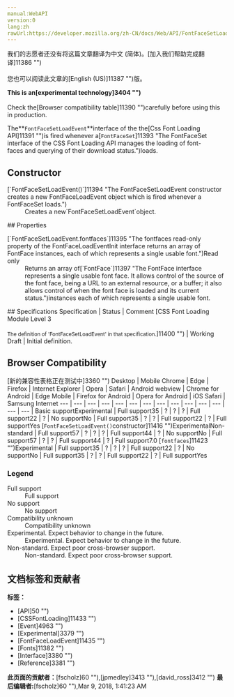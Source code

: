 ```yaml
---
manual:WebAPI
version:0
lang:zh
rawUrl:https://developer.mozilla.org/zh-CN/docs/Web/API/FontFaceSetLoadEvent
---
```




<bdi>我们的志愿者还没有将这篇文章翻译为<bdi>中文 (简体)</bdi>。[加入我们帮助完成翻译]11386 "")<br></br>您也可以阅读此文章的[English (US)]11387 "")版。</bdi>






**This is an[experimental technology]3404 "")**<br></br>Check the[Browser compatibility table]11390 "")carefully before using this in production.




The**`FontFaceSetLoadEvent`**interface of the the[Css Font Loading API]11391 "")is fired whenever a[`FontFaceSet`]11393 "The FontFaceSet interface of the CSS Font Loading API manages the loading of font-faces and querying of their download status.")loads.


## Constructor<a name="Constructor"></a>
<dl><dt>[`FontFaceSetLoadEvent()`]11394 "The FontFaceSetLoadEvent constructor creates a new FontFaceLoadEvent object which is fired whenever a FontFaceSet loads.")</dt><dd>Creates a new`FontFaceSetLoadEvent`object.</dd></dl>
## Properties<a name="Properties"></a>
<dl><dt>[`FontFaceSetLoadEvent.fontfaces`]11395 "The fontfaces read-only property of the FontFaceLoadEventInit interface returns an array of FontFace instances, each of which represents a single usable font.")Read only</dt><dd>Returns an array of[`FontFace`]11397 "The FontFace interface represents a single usable font face. It allows control of the source of the font face, being a URL to an external resource, or a buffer; it also allows control of when the font face is loaded and its current status.")instances each of which represents a single usable font.</dd></dl>
## Specifications<a name="Specifications"></a>
Specification | Status | Comment 
[CSS Font Loading Module Level 3<br></br><small>The definition of &#39;FontFaceSetLoadEvent&#39; in that specification.</small>]11400 "") | Working Draft | Initial definition. 


## Browser Compatibility<a name="Browser_Compatibility"></a>
[新的兼容性表格正在测试中<i></i>]3360 "")
<abbr>Desktop<i></i></abbr> | <abbr>Mobile<i></i></abbr> 
<abbr>Chrome<i></i></abbr> | <abbr>Edge<i></i></abbr> | <abbr>Firefox<i></i></abbr> | <abbr>Internet Explorer<i></i></abbr> | <abbr>Opera<i></i></abbr> | <abbr>Safari<i></i></abbr> | <abbr>Android webview<i></i></abbr> | <abbr>Chrome for Android<i></i></abbr> | <abbr>Edge Mobile<i></i></abbr> | <abbr>Firefox for Android<i></i></abbr> | <abbr>Opera for Android<i></i></abbr> | <abbr>iOS Safari<i></i></abbr> | <abbr>Samsung Internet<i></i></abbr> 
 ---  |  ---  |  ---  |  ---  |  ---  |  ---  |  ---  |  ---  |  ---  |  ---  |  ---  |  ---  |  ---  |  ---  | 
Basic support<abbr>Experimental<i></i></abbr> | <abbr>Full support</abbr>35 | <abbr>?</abbr> | <abbr>?</abbr> | <abbr>?</abbr> | <abbr>Full support</abbr>22 | <abbr>?</abbr> | <abbr>No support</abbr>No | <abbr>Full support</abbr>35 | <abbr>?</abbr> | <abbr>?</abbr> | <abbr>Full support</abbr>22 | <abbr>?</abbr> | <abbr>Full support</abbr>Yes 
[`FontFaceSetLoadEvent()`constructor]11416 "")<abbr>Experimental<i></i></abbr><abbr>Non-standard<i></i></abbr> | <abbr>Full support</abbr>57 | <abbr>?</abbr> | <abbr>?</abbr> | <abbr>?</abbr> | <abbr>Full support</abbr>44 | <abbr>?</abbr> | <abbr>No support</abbr>No | <abbr>Full support</abbr>57 | <abbr>?</abbr> | <abbr>?</abbr> | <abbr>Full support</abbr>44 | <abbr>?</abbr> | <abbr>Full support</abbr>7.0 
[`fontfaces`]11423 "")<abbr>Experimental<i></i></abbr> | <abbr>Full support</abbr>35 | <abbr>?</abbr> | <abbr>?</abbr> | <abbr>?</abbr> | <abbr>Full support</abbr>22 | <abbr>?</abbr> | <abbr>No support</abbr>No | <abbr>Full support</abbr>35 | <abbr>?</abbr> | <abbr>?</abbr> | <abbr>Full support</abbr>22 | <abbr>?</abbr> | <abbr>Full support</abbr>Yes 


### Legend<a name="Legend"></a>
<dl><dt><abbr>Full support</abbr></dt><dd>Full support</dd><dt><abbr>No support</abbr></dt><dd>No support</dd><dt><abbr>Compatibility unknown</abbr></dt><dd>Compatibility unknown</dd><dt><abbr>Experimental. Expect behavior to change in the future.<i></i></abbr></dt><dd>Experimental. Expect behavior to change in the future.</dd><dt><abbr>Non-standard. Expect poor cross-browser support.<i></i></abbr></dt><dd>Non-standard. Expect poor cross-browser support.</dd></dl>




## 文档标签和贡献者
**标签：**
* [API]50 "")
* [CSSFontLoading]11433 "")
* [Event]4963 "")
* [Experimental]3379 "")
* [FontFaceLoadEvent]11435 "")
* [Fonts]11382 "")
* [Interface]3380 "")
* [Reference]3381 "")

**此页面的贡献者：**[fscholz]60 ""),[jpmedley]3413 ""),[david_ross]3412 "")
**最后编辑者:**[fscholz]60 ""),<time>Mar 9, 2018, 1:41:23 AM</time>


